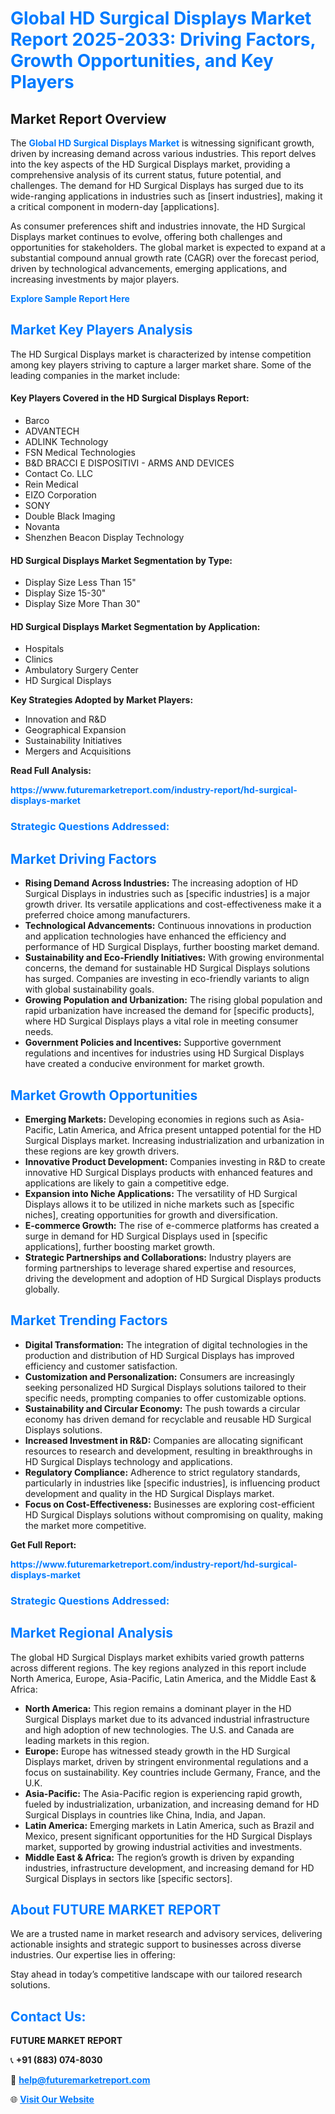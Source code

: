 <h1 style="color: #007BFF;">Global HD Surgical Displays Market Report 2025-2033: Driving Factors, Growth Opportunities, and Key Players</h1>

<section id="overview">
<h2>Market Report Overview</h2>
<p>The <a href="https://www.futuremarketreport.com/industry-report/hd-surgical-displays-market" style="color: #007BFF; text-decoration: none;"><strong>Global HD Surgical Displays Market</strong></a> is witnessing significant growth, driven by increasing demand across various industries. This report delves into the key aspects of the HD Surgical Displays market, providing a comprehensive analysis of its current status, future potential, and challenges. The demand for HD Surgical Displays has surged due to its wide-ranging applications in industries such as [insert industries], making it a critical component in modern-day [applications].</p>
<p>As consumer preferences shift and industries innovate, the HD Surgical Displays market continues to evolve, offering both challenges and opportunities for stakeholders. The global market is expected to expand at a substantial compound annual growth rate (CAGR) over the forecast period, driven by technological advancements, emerging applications, and increasing investments by major players.</p>
</section>

<section id="overview">
<p><a href="https://www.futuremarketreport.com/request-sample/reportId=126851" style="color: #007BFF; text-decoration: none;"><strong>Explore Sample Report Here</strong></a></p>
</section>

<section id="key-players">
<h2 style="color: #007BFF;">Market Key Players Analysis</h2>
<p>The HD Surgical Displays market is characterized by intense competition among key players striving to capture a larger market share. Some of the leading companies in the market include:</p>
<h4>Key Players Covered in the HD Surgical Displays Report:</h4>
<ul><li>Barco</li><li>ADVANTECH</li><li>ADLINK Technology</li><li>FSN Medical Technologies</li><li>B&amp;D BRACCI E DISPOSITIVI - ARMS AND DEVICES</li><li>Contact Co. LLC</li><li>Rein Medical</li><li>EIZO Corporation</li><li>SONY</li><li>Double Black Imaging</li><li>Novanta</li><li>Shenzhen Beacon Display Technology</li></ul>
<h4>HD Surgical Displays Market Segmentation by Type:</h4>
<ul><li>Display Size Less Than 15&quot;</li><li>Display Size 15-30&quot;</li><li>Display Size More Than 30&quot;</li></ul>

<h4>HD Surgical Displays Market Segmentation by Application:</h4>
<ul><li>Hospitals</li><li>Clinics</li><li>Ambulatory Surgery Center</li><li>HD Surgical Displays</li></ul>
<p><strong>Key Strategies Adopted by Market Players:</strong></p>
<ul>
<li>Innovation and R&D</li>
<li>Geographical Expansion</li>
<li>Sustainability Initiatives</li>
<li>Mergers and Acquisitions</li>
</ul>
</section>

<section>
<p><strong>Read Full Analysis: </strong></p><a href="https://www.futuremarketreport.com/industry-report/hd-surgical-displays-market" style="color: #007BFF; text-decoration: none;"><strong>https://www.futuremarketreport.com/industry-report/hd-surgical-displays-market</strong></a>
<h3 style="color: #007BFF;">Strategic Questions Addressed:</h3>
</section>

<section id="driving-factors">
<h2 style="color: #007BFF;">Market Driving Factors</h2>
<ul>
<li><strong>Rising Demand Across Industries:</strong> The increasing adoption of HD Surgical Displays in industries such as [specific industries] is a major growth driver. Its versatile applications and cost-effectiveness make it a preferred choice among manufacturers.</li>
<li><strong>Technological Advancements:</strong> Continuous innovations in production and application technologies have enhanced the efficiency and performance of HD Surgical Displays, further boosting market demand.</li>
<li><strong>Sustainability and Eco-Friendly Initiatives:</strong> With growing environmental concerns, the demand for sustainable HD Surgical Displays solutions has surged. Companies are investing in eco-friendly variants to align with global sustainability goals.</li>
<li><strong>Growing Population and Urbanization:</strong> The rising global population and rapid urbanization have increased the demand for [specific products], where HD Surgical Displays plays a vital role in meeting consumer needs.</li>
<li><strong>Government Policies and Incentives:</strong> Supportive government regulations and incentives for industries using HD Surgical Displays have created a conducive environment for market growth.</li>
</ul>
</section>

<section id="growth-opportunities">
<h2 style="color: #007BFF;">Market Growth Opportunities</h2>
<ul>
<li><strong>Emerging Markets:</strong> Developing economies in regions such as Asia-Pacific, Latin America, and Africa present untapped potential for the HD Surgical Displays market. Increasing industrialization and urbanization in these regions are key growth drivers.</li>
<li><strong>Innovative Product Development:</strong> Companies investing in R&D to create innovative HD Surgical Displays products with enhanced features and applications are likely to gain a competitive edge.</li>
<li><strong>Expansion into Niche Applications:</strong> The versatility of HD Surgical Displays allows it to be utilized in niche markets such as [specific niches], creating opportunities for growth and diversification.</li>
<li><strong>E-commerce Growth:</strong> The rise of e-commerce platforms has created a surge in demand for HD Surgical Displays used in [specific applications], further boosting market growth.</li>
<li><strong>Strategic Partnerships and Collaborations:</strong> Industry players are forming partnerships to leverage shared expertise and resources, driving the development and adoption of HD Surgical Displays products globally.</li>
</ul>
</section>

<section id="trending-factors">
<h2 style="color: #007BFF;">Market Trending Factors</h2>
<ul>
<li><strong>Digital Transformation:</strong> The integration of digital technologies in the production and distribution of HD Surgical Displays has improved efficiency and customer satisfaction.</li>
<li><strong>Customization and Personalization:</strong> Consumers are increasingly seeking personalized HD Surgical Displays solutions tailored to their specific needs, prompting companies to offer customizable options.</li>
<li><strong>Sustainability and Circular Economy:</strong> The push towards a circular economy has driven demand for recyclable and reusable HD Surgical Displays solutions.</li>
<li><strong>Increased Investment in R&D:</strong> Companies are allocating significant resources to research and development, resulting in breakthroughs in HD Surgical Displays technology and applications.</li>
<li><strong>Regulatory Compliance:</strong> Adherence to strict regulatory standards, particularly in industries like [specific industries], is influencing product development and quality in the HD Surgical Displays market.</li>
<li><strong>Focus on Cost-Effectiveness:</strong> Businesses are exploring cost-efficient HD Surgical Displays solutions without compromising on quality, making the market more competitive.</li>
</ul>
</section>

<section>
<p><strong>Get Full Report: </strong></p><a href="https://www.futuremarketreport.com/industry-report/hd-surgical-displays-market" style="color: #007BFF; text-decoration: none;"><strong>https://www.futuremarketreport.com/industry-report/hd-surgical-displays-market</strong></a>
<h3 style="color: #007BFF;">Strategic Questions Addressed:</h3>
</section>


<section id="regional-analysis">
<h2 style="color: #007BFF;">Market Regional Analysis</h2>
<p>The global HD Surgical Displays market exhibits varied growth patterns across different regions. The key regions analyzed in this report include North America, Europe, Asia-Pacific, Latin America, and the Middle East & Africa:</p>
<ul>
<li><strong>North America:</strong> This region remains a dominant player in the HD Surgical Displays market due to its advanced industrial infrastructure and high adoption of new technologies. The U.S. and Canada are leading markets in this region.</li>
<li><strong>Europe:</strong> Europe has witnessed steady growth in the HD Surgical Displays market, driven by stringent environmental regulations and a focus on sustainability. Key countries include Germany, France, and the U.K.</li>
<li><strong>Asia-Pacific:</strong> The Asia-Pacific region is experiencing rapid growth, fueled by industrialization, urbanization, and increasing demand for HD Surgical Displays in countries like China, India, and Japan.</li>
<li><strong>Latin America:</strong> Emerging markets in Latin America, such as Brazil and Mexico, present significant opportunities for the HD Surgical Displays market, supported by growing industrial activities and investments.</li>
<li><strong>Middle East & Africa:</strong> The region’s growth is driven by expanding industries, infrastructure development, and increasing demand for HD Surgical Displays in sectors like [specific sectors].</li>
</ul>
</section>

<footer>
<h2 style="color: #007BFF;">About FUTURE MARKET REPORT</h2>
<p>We are a trusted name in market research and advisory services, delivering actionable insights and strategic support to businesses across diverse industries. Our expertise lies in offering:</p>

<p>Stay ahead in today’s competitive landscape with our tailored research solutions.</p>

<h2 style="color: #007BFF;">Contact Us:</h2>
<p><strong>FUTURE MARKET REPORT</strong></p>
<p>📞 <strong>+91 (883) 074-8030</strong></p>
<p>📧 <strong><a href="mailto:help@futuremarketreport.com" style="color: #007BFF;">help@futuremarketreport.com</a></strong></p>
<p>🌐 <strong><a href="https://www.futuremarketreport.com/" style="color: #007BFF;">Visit Our Website</a></strong></p>
</footer>